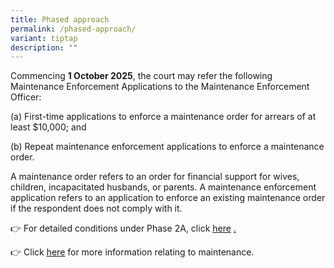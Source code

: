 ```yaml
---
title: Phased approach
permalink: /phased-approach/
variant: tiptap
description: ""
---
```

<p>Commencing <strong>1 October 2025</strong>, the court may refer the following
Maintenance Enforcement Applications to the Maintenance Enforcement Officer:</p>
<p></p>
<p>(a) First-time applications to enforce a maintenance order for arrears
of at least $10,000; and</p>
<p></p>
<p>(b) Repeat maintenance enforcement applications to enforce a maintenance
order.</p>
<p></p>
<p>A maintenance order refers to an order for financial support for wives,
children, incapacitated husbands, or parents. A maintenance enforcement
application refers to an application to enforce an existing maintenance
order if the respondent does not comply with it.</p>
<p></p>
<p>👉 For detailed conditions under Phase 2A, click <a href="/what-maintenance-enforcement-applications-does-phase-2a-apply-to/" rel="noopener nofollow" target="_blank">here</a>
<a href="https://med.mlaw.gov.sg/what-types-of-maintenance-orders-does-phase-2a-apply-to/" rel="noopener nofollow" target="_blank">.</a>
</p>
<p></p>
<p>👉 Click <a href="https://www.judiciary.gov.sg/family/maintenance" rel="noopener nofollow" target="_blank">here</a>&nbsp;for
more information relating to maintenance.</p>